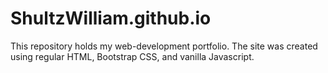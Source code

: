 # ShultzWilliam.github.io
This repository holds my web-development portfolio. The site was created using regular HTML, Bootstrap CSS, and vanilla Javascript.

